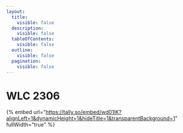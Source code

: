 ```yaml
---
layout:
  title:
    visible: false
  description:
    visible: false
  tableOfContents:
    visible: false
  outline:
    visible: false
  pagination:
    visible: false
---
```


# WLC 2306

{% embed url="https://tally.so/embed/wd01lK?alignLeft=1&dynamicHeight=1&hideTitle=1&transparentBackground=1" fullWidth="true" %}
